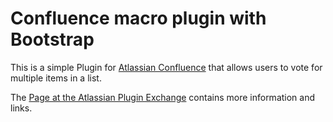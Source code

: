 Confluence macro plugin with  Bootstrap
===========

This is a simple Plugin for [Atlassian Confluence](http://www.atlassian.com/software/confluence/overview) that allows users to vote for multiple items in a list.

The [Page at the Atlassian Plugin Exchange](https://plugins.atlassian.com/plugins/com.tngtech.confluence.plugin.multivote) contains more information and links.
